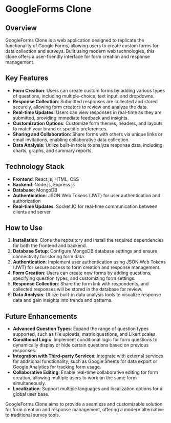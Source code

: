 # GoogleForms Clone

## Overview
GoogleForms Clone is a web application designed to replicate the functionality of Google Forms, allowing users to create custom forms for data collection and surveys. Built using modern web technologies, this clone offers a user-friendly interface for form creation and response management.

## Key Features
- **Form Creation**: Users can create custom forms by adding various types of questions, including multiple-choice, text input, and dropdowns.
- **Response Collection**: Submitted responses are collected and stored securely, allowing form creators to review and analyze the data.
- **Real-time Updates**: Users can view responses in real-time as they are submitted, providing immediate feedback and insights.
- **Customization Options**: Customize form themes, headers, and layouts to match your brand or specific preferences.
- **Sharing and Collaboration**: Share forms with others via unique links or email invitations, enabling collaborative data collection.
- **Data Analysis**: Utilize built-in tools to analyze response data, including charts, graphs, and summary reports.

## Technology Stack
- **Frontend**: React.js, HTML, CSS
- **Backend**: Node.js, Express.js
- **Database**: MongoDB
- **Authentication**: JSON Web Tokens (JWT) for user authentication and authorization
- **Real-time Updates**: Socket.IO for real-time communication between clients and server

## How to Use
1. **Installation**: Clone the repository and install the required dependencies for both the frontend and backend.
2. **Database Setup**: Configure MongoDB database settings and ensure connectivity for storing form data.
3. **Authentication**: Implement user authentication using JSON Web Tokens (JWT) for secure access to form creation and response management.
4. **Form Creation**: Users can create new forms by adding questions, specifying question types, and customizing form settings.
5. **Response Collection**: Share the form link with respondents, and collected responses will be stored in the database for review.
6. **Data Analysis**: Utilize built-in data analysis tools to visualize response data and gain insights into trends and patterns.

## Future Enhancements
- **Advanced Question Types**: Expand the range of question types supported, such as file uploads, matrix questions, and Likert scales.
- **Conditional Logic**: Implement conditional logic for form questions to dynamically display or hide certain questions based on previous responses.
- **Integration with Third-party Services**: Integrate with external services for additional functionality, such as Google Sheets for data export or Google Analytics for tracking form usage.
- **Collaborative Editing**: Enable real-time collaborative editing for form creation, allowing multiple users to work on the same form simultaneously.
- **Localization**: Support multiple languages and localization options for a global user base.

GoogleForms Clone aims to provide a seamless and customizable solution for form creation and response management, offering a modern alternative to traditional survey tools.
